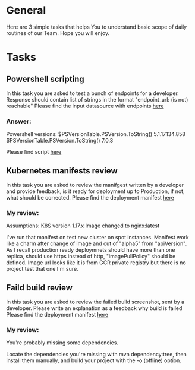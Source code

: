 # General
Here are 3 simple tasks that helps You to understand basic scope of daily routines of our Team. Hope you will enjoy.

# Tasks
## Powershell scripting
In this task you are asked to test a bunch of endpoints for a developer. Response should contain list of strings in the format "endpoint_url: (is not) reachable"
Please find the input datasource with endpoints [here](./tasks/powershell/websites.json)

### Answer: 

Powershell versions:
$PSVersionTable.PSVersion.ToString()
5.1.17134.858
$PSVersionTable.PSVersion.ToString()
7.0.3

Please find script [here](./tasks/powershell/endpoint_check.ps1)

## Kubernetes manifests review
In this task you are asked to review the manifgest written by a developer and provide feedback, is it ready for deployment up to Production, if not, what should be corrected.
Please find the deployment manifest [here](./tasks/k8s_manifest/deployment.yml)

### My review: 

Assumptions: 
K8S version 1.17.x
Image changed to nginx:latest

I've run that manifest on test new cluster on spot instances. Manifest work like a charm after change of image and cut of "alpha5" from "apiVersion". As I recall production ready deploymnets should have more than one replica, should use https instead of http, "imagePullPolicy" should be defined. Image url looks like it is from GCR private registry but there is no project test that one I'm sure.


## Faild build review
In this task you are asked to review the failed build screenshot, sent by a developer. Please write an explanation as a feedback why build is failed
Please find the deployment manifest [here](./tasks/failed_build/screenshot.jpg)

### My review: 

You're probably missing some dependencies.

Locate the dependencies you're missing with mvn dependency:tree, then install them manually, and build your project with the -o (offline) option.